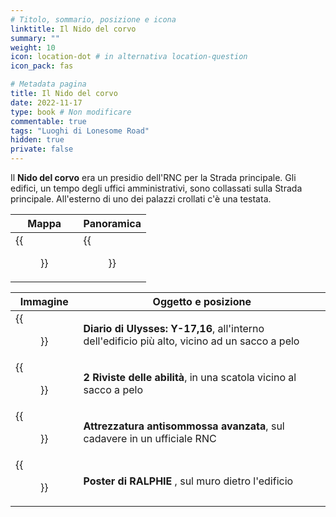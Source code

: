 ```yaml
---
# Titolo, sommario, posizione e icona
linktitle: Il Nido del corvo
summary: ""
weight: 10
icon: location-dot # in alternativa location-question
icon_pack: fas

# Metadata pagina
title: Il Nido del corvo
date: 2022-11-17
type: book # Non modificare
commentable: true
tags: "Luoghi di Lonesome Road"
hidden: true
private: false
---
```


<div class="fnv">

Il **Nido del corvo** era un presidio dell'RNC per la Strada principale. Gli edifici, un tempo degli uffici amministrativi, sono collassati sulla Strada principale. All'esterno di uno dei palazzi crollati c'è una testata.

| Mappa | Panoramica |
| ----- | ---------- |
| {{<figure src="fnv/Crows_Nest_loc.webp">}}      | {{<figure src="fnv/The_Crows_Nest.webp">}}           | 

| Immagine | Oggetto e posizione |
| -------- | ------------------- |
| {{<figure src="fnv/Crow's_Nest_Ulysses'_log_Y-17_16.webp">}}         |  **Diario di Ulysses: Y-17,16**, all'interno dell'edificio più alto, vicino ad un sacco a pelo                   |
|  {{<figure src="fnv/Crow's_Nest_magazines.webp">}}        |  **2 Riviste delle abilità**, in una scatola vicino al sacco a pelo                   |
| {{<figure src="fnv/NCR_riot_control.webp">}}         |   **Attrezzatura antisommossa avanzata**, sul cadavere in un ufficiale RNC                  | 
|  {{<figure src="fnv/Ralphie_poster_Crows_Nest.webp">}}        |  **Poster di RALPHIE** , sul muro dietro l'edificio                 |

</div>

